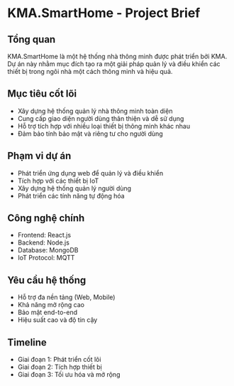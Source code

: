 # KMA.SmartHome - Project Brief

## Tổng quan
KMA.SmartHome là một hệ thống nhà thông minh được phát triển bởi KMA. Dự án này nhằm mục đích tạo ra một giải pháp quản lý và điều khiển các thiết bị trong ngôi nhà một cách thông minh và hiệu quả.

## Mục tiêu cốt lõi
- Xây dựng hệ thống quản lý nhà thông minh toàn diện
- Cung cấp giao diện người dùng thân thiện và dễ sử dụng
- Hỗ trợ tích hợp với nhiều loại thiết bị thông minh khác nhau
- Đảm bảo tính bảo mật và riêng tư cho người dùng

## Phạm vi dự án
- Phát triển ứng dụng web để quản lý và điều khiển
- Tích hợp với các thiết bị IoT
- Xây dựng hệ thống quản lý người dùng
- Phát triển các tính năng tự động hóa

## Công nghệ chính
- Frontend: React.js
- Backend: Node.js
- Database: MongoDB
- IoT Protocol: MQTT

## Yêu cầu hệ thống
- Hỗ trợ đa nền tảng (Web, Mobile)
- Khả năng mở rộng cao
- Bảo mật end-to-end
- Hiệu suất cao và độ tin cậy

## Timeline
- Giai đoạn 1: Phát triển cốt lõi
- Giai đoạn 2: Tích hợp thiết bị
- Giai đoạn 3: Tối ưu hóa và mở rộng 